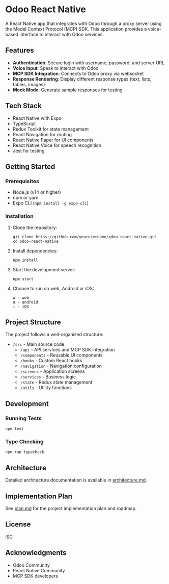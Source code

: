 # Odoo React Native

A React Native app that integrates with Odoo through a proxy server using the Model Context Protocol (MCP) SDK. This application provides a voice-based interface to interact with Odoo services.

## Features

- **Authentication**: Secure login with username, password, and server URL
- **Voice Input**: Speak to interact with Odoo
- **MCP SDK Integration**: Connects to Odoo proxy via websocket
- **Response Rendering**: Display different response types (text, lists, tables, images)
- **Mock Mode**: Generate sample responses for testing

## Tech Stack

- React Native with Expo
- TypeScript
- Redux Toolkit for state management
- React Navigation for routing
- React Native Paper for UI components
- React Native Voice for speech recognition
- Jest for testing

## Getting Started

### Prerequisites

- Node.js (v14 or higher)
- npm or yarn
- Expo CLI (`npm install -g expo-cli`)

### Installation

1. Clone the repository:
   ```
   git clone https://github.com/yourusername/odoo-react-native.git
   cd odoo-react-native
   ```

2. Install dependencies:
   ```
   npm install
   ```

3. Start the development server:
   ```
   npm start
   ```

4. Choose to run on web, Android or iOS:
   ```
   w - web
   a - android
   i - iOS
   ```

## Project Structure

The project follows a well-organized structure:

- `/src` - Main source code
  - `/api` - API services and MCP SDK integration
  - `/components` - Reusable UI components
  - `/hooks` - Custom React hooks
  - `/navigation` - Navigation configuration
  - `/screens` - Application screens
  - `/services` - Business logic
  - `/state` - Redux state management
  - `/utils` - Utility functions

## Development

### Running Tests

```
npm test
```

### Type Checking

```
npm run typecheck
```

## Architecture

Detailed architecture documentation is available in [architecture.md](./architecture.md).

## Implementation Plan

See [plan.md](./plan.md) for the project implementation plan and roadmap.

## License

ISC

## Acknowledgments

- Odoo Community
- React Native Community
- MCP SDK developers
